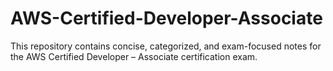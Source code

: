 # AWS-Certified-Developer-Associate
This repository contains concise, categorized, and exam-focused notes for the AWS Certified Developer – Associate certification exam.
